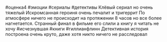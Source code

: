 #оценка4 #эмоции #сериалы #детективы 
Клёвый сериал но очень тяжелый
Искромсанная героиня очень печалит и тригеррит
По атмосфере ничего не происходит на протяжении 8 часов но все более нагнетается.
Странный финал в фильме его слили а книгу я читать не хочу
#исчезнувшая #книги #гиллианфлинн
Детективная история построена очень круто, даже хотя никто ничего не расследовал